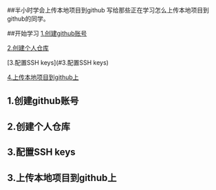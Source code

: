 ##半小时学会上传本地项目到github
写给那些正在学习怎么上传本地项目到github的同学。

##开始学习
   [1.创建github账号](#1.创建github账号)

   [2.创建个人仓库](#2.创建个人仓库)

   [3.配置SSH keys](#3.配置SSH keys)

   [4.上传本地项目到github上](#4.上传本地项目到github上)


## <a id="1.创建github账号"></a>1.创建github账号


## <a id="2.创建个人仓库"></a>2.创建个人仓库


## <a id="3.配置SSH keys"></a>3.配置SSH keys


## <a id="4.上传本地项目到github上"></a>3.上传本地项目到github上